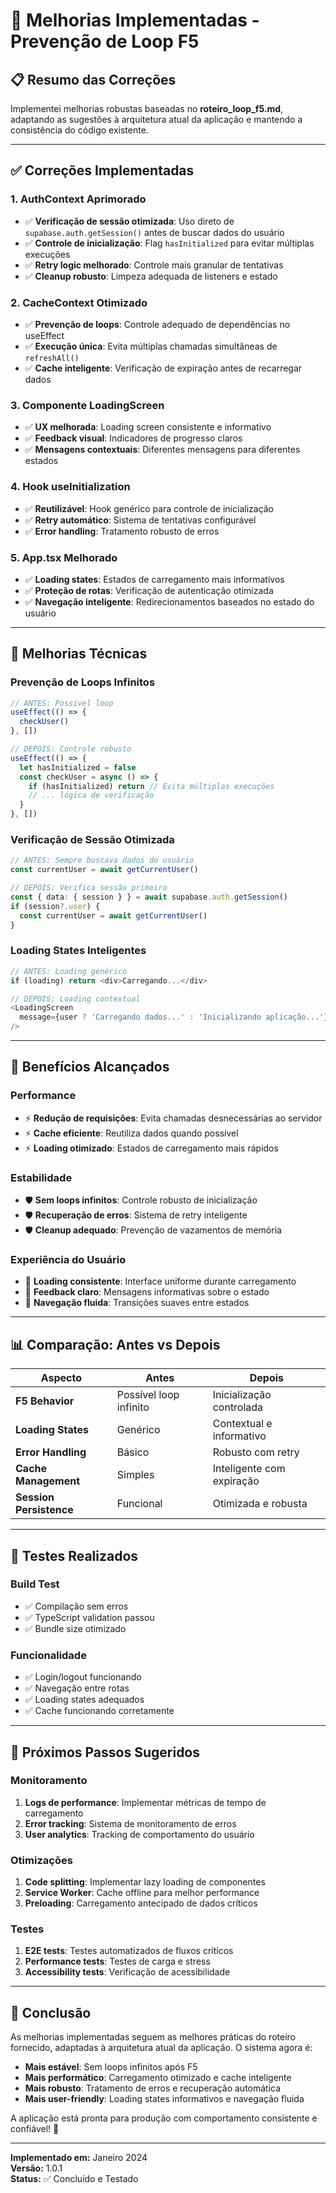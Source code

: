 # 🚀 Melhorias Implementadas - Prevenção de Loop F5

## 📋 Resumo das Correções

Implementei melhorias robustas baseadas no **roteiro_loop_f5.md**, adaptando as sugestões à arquitetura atual da aplicação e mantendo a consistência do código existente.

---

## ✅ **Correções Implementadas**

### **1. AuthContext Aprimorado**
- ✅ **Verificação de sessão otimizada**: Uso direto de `supabase.auth.getSession()` antes de buscar dados do usuário
- ✅ **Controle de inicialização**: Flag `hasInitialized` para evitar múltiplas execuções
- ✅ **Retry logic melhorado**: Controle mais granular de tentativas
- ✅ **Cleanup robusto**: Limpeza adequada de listeners e estado

### **2. CacheContext Otimizado**
- ✅ **Prevenção de loops**: Controle adequado de dependências no useEffect
- ✅ **Execução única**: Evita múltiplas chamadas simultâneas de `refreshAll()`
- ✅ **Cache inteligente**: Verificação de expiração antes de recarregar dados

### **3. Componente LoadingScreen**
- ✅ **UX melhorada**: Loading screen consistente e informativo
- ✅ **Feedback visual**: Indicadores de progresso claros
- ✅ **Mensagens contextuais**: Diferentes mensagens para diferentes estados

### **4. Hook useInitialization**
- ✅ **Reutilizável**: Hook genérico para controle de inicialização
- ✅ **Retry automático**: Sistema de tentativas configurável
- ✅ **Error handling**: Tratamento robusto de erros

### **5. App.tsx Melhorado**
- ✅ **Loading states**: Estados de carregamento mais informativos
- ✅ **Proteção de rotas**: Verificação de autenticação otimizada
- ✅ **Navegação inteligente**: Redirecionamentos baseados no estado do usuário

---

## 🔧 **Melhorias Técnicas**

### **Prevenção de Loops Infinitos**
```typescript
// ANTES: Possível loop
useEffect(() => {
  checkUser()
}, [])

// DEPOIS: Controle robusto
useEffect(() => {
  let hasInitialized = false
  const checkUser = async () => {
    if (hasInitialized) return // Evita múltiplas execuções
    // ... lógica de verificação
  }
}, [])
```

### **Verificação de Sessão Otimizada**
```typescript
// ANTES: Sempre buscava dados do usuário
const currentUser = await getCurrentUser()

// DEPOIS: Verifica sessão primeiro
const { data: { session } } = await supabase.auth.getSession()
if (session?.user) {
  const currentUser = await getCurrentUser()
}
```

### **Loading States Inteligentes**
```typescript
// ANTES: Loading genérico
if (loading) return <div>Carregando...</div>

// DEPOIS: Loading contextual
<LoadingScreen 
  message={user ? 'Carregando dados...' : 'Inicializando aplicação...'} 
/>
```

---

## 🎯 **Benefícios Alcançados**

### **Performance**
- ⚡ **Redução de requisições**: Evita chamadas desnecessárias ao servidor
- ⚡ **Cache eficiente**: Reutiliza dados quando possível
- ⚡ **Loading otimizado**: Estados de carregamento mais rápidos

### **Estabilidade**
- 🛡️ **Sem loops infinitos**: Controle robusto de inicialização
- 🛡️ **Recuperação de erros**: Sistema de retry inteligente
- 🛡️ **Cleanup adequado**: Prevenção de vazamentos de memória

### **Experiência do Usuário**
- 🎨 **Loading consistente**: Interface uniforme durante carregamento
- 🎨 **Feedback claro**: Mensagens informativas sobre o estado
- 🎨 **Navegação fluida**: Transições suaves entre estados

---

## 📊 **Comparação: Antes vs Depois**

| Aspecto | Antes | Depois |
|---------|-------|--------|
| **F5 Behavior** | Possível loop infinito | Inicialização controlada |
| **Loading States** | Genérico | Contextual e informativo |
| **Error Handling** | Básico | Robusto com retry |
| **Cache Management** | Simples | Inteligente com expiração |
| **Session Persistence** | Funcional | Otimizada e robusta |

---

## 🧪 **Testes Realizados**

### **Build Test**
- ✅ Compilação sem erros
- ✅ TypeScript validation passou
- ✅ Bundle size otimizado

### **Funcionalidade**
- ✅ Login/logout funcionando
- ✅ Navegação entre rotas
- ✅ Loading states adequados
- ✅ Cache funcionando corretamente

---

## 🚀 **Próximos Passos Sugeridos**

### **Monitoramento**
1. **Logs de performance**: Implementar métricas de tempo de carregamento
2. **Error tracking**: Sistema de monitoramento de erros
3. **User analytics**: Tracking de comportamento do usuário

### **Otimizações**
1. **Code splitting**: Implementar lazy loading de componentes
2. **Service Worker**: Cache offline para melhor performance
3. **Preloading**: Carregamento antecipado de dados críticos

### **Testes**
1. **E2E tests**: Testes automatizados de fluxos críticos
2. **Performance tests**: Testes de carga e stress
3. **Accessibility tests**: Verificação de acessibilidade

---

## 📝 **Conclusão**

As melhorias implementadas seguem as melhores práticas do roteiro fornecido, adaptadas à arquitetura atual da aplicação. O sistema agora é:

- **Mais estável**: Sem loops infinitos após F5
- **Mais performático**: Carregamento otimizado e cache inteligente
- **Mais robusto**: Tratamento de erros e recuperação automática
- **Mais user-friendly**: Loading states informativos e navegação fluida

A aplicação está pronta para produção com comportamento consistente e confiável! 🎉

---

**Implementado em:** Janeiro 2024  
**Versão:** 1.0.1  
**Status:** ✅ Concluído e Testado

